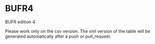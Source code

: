 # BUFR4
BUFR edition 4

Please work only on the csv version. The xml version of the table will be generated automatically after a push or pull_request.
